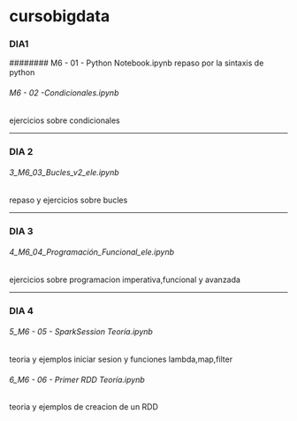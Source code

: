 # cursobigdata
### DIA1

######## M6 - 01 - Python Notebook.ipynb 
repaso por la sintaxis de python

###### M6 - 02 -Condicionales.ipynb  
ejercicios sobre condicionales

* * *
### DIA 2
###### 3_M6_03_Bucles_v2_ele.ipynb  
repaso y ejercicios sobre bucles 
* * *
### DIA 3
###### 4_M6_04_Programación_Funcional_ele.ipynb 
ejercicios sobre programacion imperativa,funcional  y avanzada

* * *
### DIA 4
###### 5_M6 - 05 - SparkSession Teoría.ipynb    
teoria y ejemplos iniciar sesion y funciones lambda,map,filter

###### 6_M6 - 06 - Primer RDD Teoría.ipynb 
teoria y ejemplos de creacion de un RDD 
